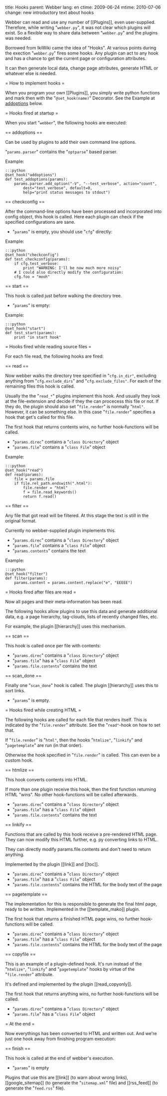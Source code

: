 title: Hooks
parent: Webber
lang: en
ctime: 2009-06-24
mtime: 2010-07-06
change: new introductory text about hooks

Webber can read and use any number of [[Plugins]], even user-supplied.
Therefore, while writing "`webber.py`", it was not clear which plugins
will exist. So a flexible way to share data between "`webber.py`" and
the plugins was needed.

Borrowed from IkiWiki came the idea of "Hooks". At various points
during the exection "`webber.py`" fires some hooks. Any plugin can act
to any hook and has a chance to get the current page or configuration
attributes.

It can then generate local data, change page attributes, generate HTML
or whatever else is needed.


= How to implement hooks =

When you program your own [[Plugins]], you simply write python
functions and mark then with the "`@set_hook(name)`" Decorator. See
the Example at <a href="#addoptions">addoptions</a> below.


= Hooks fired at startup =

When you start "`webber`", the following hooks are executed:

== addoptions ==

Can be used by plugins to add their own command line options.

"`params.parser`" contains the "`optparse`" based parser.

Example:

	:::python
	@set_hook("addoptions")
	def test_addoptions(params):
		params.parser.add_option("-V", "--test_verbose", action="count",
			dest="test_verbose", default=0,
			help="print status messages to stdout")

== checkconfig ==

After the command-line options have been processed and incorporated into
config object, this hook is called. Here each plugin can check if the
specified configurations are sane.

* "`params`" is empty, you should use "`cfg`" directly:

Example:

	:::python
	@set_hook("checkconfig")
	def test_checkconfig(params):
		if cfg.test_verbose:
			print "WARNING: I'll be now much more noisy"
		# I could also directly modify the configuration:
		cfg.foo = "mooh"

== start ==

This hook is called just before walking the directory tree.

* "`params`" is empty:

Example:

	:::python
	@set_hook("start")
	def test_start(params):
		print "in start hook"


= Hooks fired while reading source files =

For each file read, the following hooks are fired:

== read ==

Now webber walks the directory tree specified in "`cfg.in_dir"`, excluding
anything from "`cfg.exclude_dirs`" and "`cfg.exclude_files"`. For each of the
remaining files this hook is called.

Usually the the "`read_*`" plugins implement this hook. And usually they look
at the file-extension and decide if they the can procecess this file or not.
If they do, the plugin should also set "`file.render`" is normally "`html"`.
However, it can be something else. In this case "`file.render`" specifies a
hook that get's called for this file.

The first hook that returns contents wins, no further hook-functions
will be called.

* "`params.direc`" contains a "`class Directory`" object
* "`params.file`" contains a "`class File`" object

Example:

	:::python
	@set_hook("read")
	def read(params):
		file = params.file
		if file.rel_path.endswith(".html"):
			file.render = "html"
			f = file.read_keywords()
			return f.read()

== filter ==

Any file that got read will be filtered. At this stage the text is still in the
original format.

Currently no webber-supplied plugin implements this.

* "`params.direc`" contains a "`class Directory`" object
* "`params.file`" contains a "`class File`" object
* "`params.contents`" contains the text

Example:

	:::python
	@set_hook("filter")
	def filter(params):
		params.content = params.content.replace("e", "EEEEE")


= Hooks fired after files are read =

Now all pages and their meta-information has been read.

The following hooks allow plugins to use this data and generate
additional data, e.g. a page hierarchy, tag-clouds, lists of recently
changed files, etc.

For example, the plugin [[hierarchy]] uses this mechanism.

== scan ==

This hook is called once per file with contents:

* "`params.direc`" contains a "`class Directory`" object
* "`params.file`" has a "`class File`" object
* "`params.file.contents`" contains the text

== scan_done ==

Finally one "`scan_done`" hook is called. The plugin [[hierarchy]]
uses this to sort links.

* "`params`" is empty.


= Hooks fired while creating HTML =

The following hooks are called for each file that renders itself. This is indicated
by the "`file.render`" attribute. See the "`read"`-hook on how to set that.

If "`file.render`" is "`html"`, then the hooks "`htmlize"`, "`linkify`" and
"`pagetemplate`" are run (in that order).

Otherwise the hook specified in "`file.render`" is called. This can
even be a custom hook.

== htmlize ==

This hook converts contents into HTML.

If more than one plugin receive this hook, then the first function
returning HTML "wins". No other hook-functions will be called
afterwards.

* "`params.direc`" contains a "`class Directory`" object
* "`params.file`" has a "`class File`" object
* "`params.file.contents`" contains the text

== linkify ==

Functions that are called by this hook receive a pre-rendered HTML page.
They can now modify this HTML further, e.g. py converting links to HTML.

They can directly modify params.file.contents and don't need to return
anything.

Implemented by the plugin [[link]] and [[toc]].

* "`params.direc`" contains a "`class Directory`" object
* "`params.file`" has a "`class File`" object
* "`params.file.contents`" contains the HTML for the body text of the page

== pagetemplate ==

The implementation for this is responsible to generate the final html page,
ready to be written. Implemented in the [[template_mako]] plugin.

The first hook that returns a finished HTML page wins, no further
hook-functions will be called.

* "`params.direc`" contains a "`class Directory`" object
* "`params.file`" has a "`class File`" object
* "`params.file.contents`" contains the HTML for the body text of the page

== copyfile ==

This is an example of a plugin-defined hook. It's run instead of the
"`htmlize"`, "`linkify`" and "`pagetemplate`" hooks by virtue of the
"`file.render`" attribute.

It's defined and implemented by the plugin [[read_copyonly]].

The first hook that returns anything wins, no further hook-functions
will be called.

* "`params.direc`" contains a "`class Directory`" object
* "`params.file`" has a "`class File`" object

= At the end =

Now everythings has been converted to HTML and written out. And we're just
one hook away from finishing program execution:

== finish ==

This hook is called at the end of webber's execution.

* "`params`" is empty

Plugins that use this are [[link]] (to warn about wrong links),
[[google_sitemap]] (to generate the "`sitemap.xml`" file) and [[rss_feed]]
(to generate the "`feed.rss`" file).
